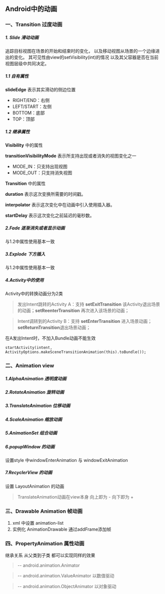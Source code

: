 ##  Android中的动画
### 一、Transition 过度动画
##### 1. Slide 滑动动画
 追踪目标视图在场景的开始和结束时的变化，
 以及移动视图从场景的一个边缘进出的变化。
 其可见性由view的setVisibility(int)的情况
 以及其父容器是否在当前视图层级中共同决定。
##### 1.1 自有属性
**slideEdge** 表示其实滑动的侧边位置 
- RIGHT/END：右侧
- LEFT/START：左侧
- BOTTOM：底部
- TOP：顶部

##### 1.2 继承属性
**Visibility** 中的属性
 
 **transitionVisibilityMode** 表示所支持出现或者消失的视图变化之一

- MODE_IN：只支持出现视图
- MODE_OUT：只支持消失视图

**Transition** 中的属性

**duration** 表示这次变换所需要的时间戳。

**interpolator** 表示这次变化中在动画中引入使用插入器。

**startDelay** 表示这次变化之前延迟的毫秒数。

##### 2.Fade 逐渐消失或者显示动画

与1.2中属性使用基本一致

##### 3.Explode 下方插入

与1.2中属性使用基本一致

##### 4.Activity中的使用

Activity中的转换动画分为2类


> 发出Intent跳转的Activity A：支持 **setExitTransition**
> 该Activity退出场景的动画；**setReenterTransition** 再次进入该场景的动画；

  
> Intent调转到的Activity B：支持 **setEnterTransition** 进入场景动画；
> **setReturnTransition**退出场景动画；

在A发出Intent时，不加入Bundle动画不能生效

`startActivity(intent, ActivityOptions.makeSceneTransitionAnimation(this).toBundle());`

### 二、Animation view

##### 1.AlphaAnimation 透明度动画

##### 2.RotateAnimation 旋转动画

##### 3.TranslateAnimation 位移动画

##### 4.ScaleAnimation 缩放动画

##### 5.AnimationSet 组合动画

##### 6.popupWindow 的动画

设置style 中windowEnterAnimation 与 windowExitAnimation

##### 7.RecyclerView 的动画

设置 LayoutAnimation 的动画
> TranslateAnimation动画在view本身 向上即为 - 向下即为 + 

### 三、Drawable Animation 帧动画

1. xml 中设置 animation-list 
2. 实例化 AnimationDrawable 通过addFrame添加帧

### 四、PropertyAnimation 属性动画

继承关系 从父类到子类 都可以实现同样的效果
> -- android.animation.Animator 

> -- android.animation.ValueAnimator 以数值驱动

> -- android.animation.ObjectAnimator 以对象驱动
